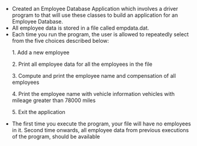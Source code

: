 - Created an Employee Database Application which involves a driver program to that will use these classes to build an application for an Employee Database.
- All employee data is stored in a file called empdata.dat.
- Each time you run the program, the user is allowed to repeatedly select from the five choices described below: 
<list>
  <ol>1. Add a new employee</ol>
  <ol>2. Print all employee data for all the employees in the file</ol> 
  <ol>3. Compute and print the employee name and compensation of all employees</ol>
  <ol>4. Print the employee name with vehicle information vehicles with mileage greater than 78000 miles</ol>
  <ol>5. Exit the application</ol>
</list>

- The first time you execute the program, your file will have no employees in it. Second time onwards, all employee data from previous executions of the program, should be available
